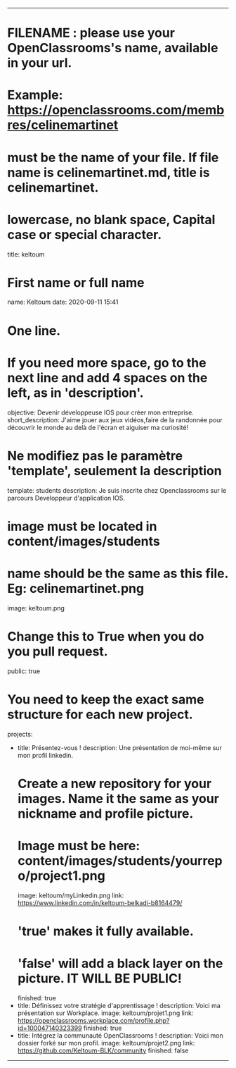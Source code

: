 ---

# FILENAME : please use your OpenClassrooms's name, available in your url.
# Example: https://openclassrooms.com/membres/celinemartinet
# must be the name of your file. If file name is celinemartinet.md, title is celinemartinet.
# lowercase, no blank space, Capital case or special character.
title: keltoum

# First name or full name
name: Keltoum
date: 2020-09-11 15:41

# One line.
# If you need more space, go to the next line and add 4 spaces on the left, as in 'description'.
objective: Devenir développeuse IOS pour créer mon entreprise.
short_description: J'aime jouer aux jeux vidéos,faire de la randonnée pour découvrir le monde au delà de l'écran et aiguiser ma curiosité! 

# Ne modifiez pas le paramètre 'template', seulement la description
template: students
description: Je suis inscrite chez Openclassrooms sur le parcours Developpeur d'application IOS.

# image must be located in content/images/students
# name should be the same as this file. Eg: celinemartinet.png
image: keltoum.png

# Change this to True when you do you pull request.
public: true

# You need to keep the exact same structure for each new project.
projects:
  - title: Présentez-vous !
    description: Une présentation de moi-même sur mon profil linkedin.
    # Create a new repository for your images. Name it the same as your nickname and profile picture.
    # Image must be here: content/images/students/yourrepo/project1.png
    image: keltoum/myLinkedin.png
    link: https://www.linkedin.com/in/keltoum-belkadi-b8164479/
    # 'true' makes it fully available.
    # 'false' will add a black layer on the picture. IT WILL BE PUBLIC!
    finished: true
  - title: Définissez votre stratégie d'apprentissage !
    description: Voici ma présentation sur Workplace.
    image: keltoum/projet1.png
    link: https://openclassrooms.workplace.com/profile.php?id=100047140323399
    finished: true
  - title: Intégrez la communauté OpenClassrooms !
    description: Voici mon dossier forké sur mon profil.
    image: keltoum/projet2.png
    link: https://github.com/Keltoum-BLK/community
    finished: false
---